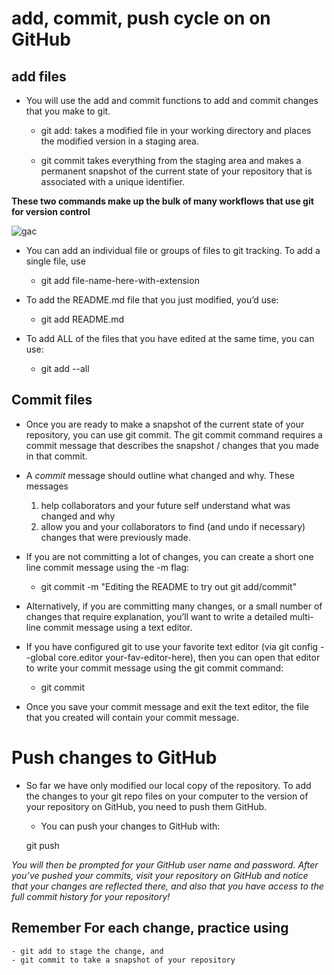 # add, commit, push cycle on on GitHub
## add files
* You will use the add and commit functions to add and commit changes that you make to git.

    - git add: takes a modified file in your working directory and places the modified version in a staging area.

    - git commit takes everything from the staging area and makes a permanent snapshot of the current state of your repository that is associated with a unique identifier.
    
**These two commands make up the bulk of many workflows that use git for version control**


![gac](https://www.earthdatascience.org/images/earth-analytics/git-version-control/git-add-commit.png)

* You can add an individual file or groups of files to git tracking. To add a single file, use

    - git add file-name-here-with-extension

* To add the README.md file that you just modified, you’d use:

    - git add README.md

* To add ALL of the files that you have edited at the same time, you can use:

    - git add --all

## Commit files
* Once you are ready to make a snapshot of the current state of your repository, you can use git commit. The git commit command requires a commit message that describes the snapshot / changes that you made in that commit.

* A *commit* message should outline what changed and why. These messages

    1. help collaborators and your future self understand what was changed and why 
    2. allow you and your collaborators to find (and undo if necessary) changes that were previously made.

* If you are not committing a lot of changes, you can create a short one line commit message using the -m flag: 
    - git commit -m "Editing the README to try out git add/commit"

* Alternatively, if you are committing many changes, or a small number of changes that require explanation, you’ll want to write a detailed multi-line commit message using a text editor.

* If you have configured git to use your favorite text editor (via git config --global core.editor your-fav-editor-here), then you can open that editor to write your commit message using the git commit command:

    - git commit

* Once you save your commit message and exit the text editor, the file that you created will contain your commit message.

# Push changes to GitHub

* So far we have only modified our local copy of the repository. To add the changes to your git repo files on your computer to the version of your repository on GitHub, you need to push them GitHub.

    - You can push your changes to GitHub with:

    git push

*You will then be prompted for your GitHub user name and password. After you’ve pushed your commits, visit your repository on GitHub and notice that your changes are reflected there, and also that you have access to the full commit history for your repository!*

## Remember For each change, practice using

    - git add to stage the change, and
    - git commit to take a snapshot of your repository
